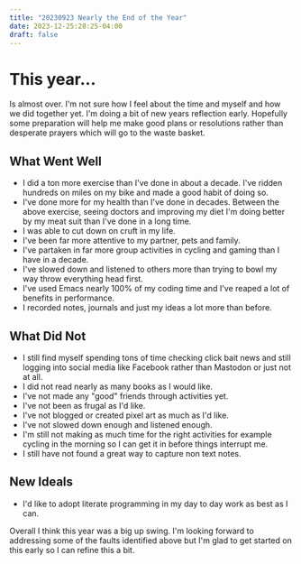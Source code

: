 ```yaml
---
title: "20230923 Nearly the End of the Year"
date: 2023-12-25:28:25-04:00
draft: false
---
```


# This year...

Is almost over. I'm not sure how I feel about the time and myself and how we did together yet. I'm doing a bit of new years reflection early. Hopefully some preparation will help me make good plans or resolutions rather than desperate prayers which will go to the waste basket.

## What Went Well

- I did a ton more exercise than I've done in about a decade. I've ridden hundreds on miles on my bike and made a good habit of doing so. 
- I've done more for my health than I've done in decades. Between the above exercise, seeing doctors and improving my diet I'm doing better by my meat suit than I've done in a long time.
- I was able to cut down on cruft in my life. 
- I've been far more attentive to my partner, pets and family.
- I've partaken in far more group activities in cycling and gaming than I have in a decade.
- I've slowed down and listened to others more than trying to bowl my way throw everything head first.
- I've used Emacs nearly 100% of my coding time and I've reaped a lot of benefits in performance.
- I recorded notes, journals and just my ideas a lot more than before.

## What Did Not

- I still find myself spending tons of time checking click bait news and still logging into social media like Facebook rather than Mastodon or just not at all.
- I did not read nearly as many books as I would like.
- I've not made any "good" friends through activities yet.
- I've not been as frugal as I'd like.
- I've not blogged or created pixel art as much as I'd like.
- I've not slowed down enough and listened enough.
- I'm still not making as much time for the right activities for example cycling in the morning so I can get it in before things interrupt me.
- I still have not found a great way to capture non text notes.

## New Ideals

- I'd like to adopt literate programming in my day to day work as best as I can.


Overall I think this year was a big up swing. I'm looking forward to addressing some of the faults identified above but I'm glad to get started on this early so I can refine this a bit. 

